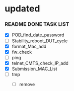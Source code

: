 # updated

### README DONE TASK LIST
- [x] POD_find_date_password
- [ ] Stability_reboot_DUT_cycle
- [x] format_Mac_add
- [x] fw_check
- [ ] ping
- [x] telnet_CMTS_check_IP_add
- [x] Submission_MAC_List
- [ ] tmp
    - [ ] remove 


